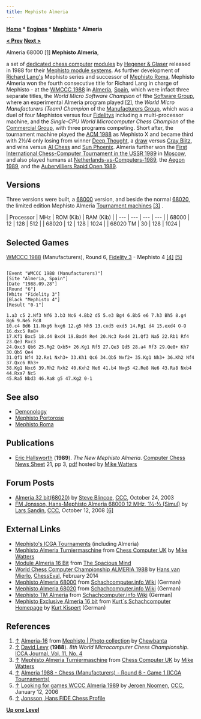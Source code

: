 ```yaml
---
title: Mephisto Almeria
---
```

**[Home](Home "Home") \* [Engines](Engines "Engines") \* [Mephisto](Mephisto "Mephisto") \* Almeria**


**[< Prev](Mephisto_Roma "Mephisto Roma") [Next >](Mephisto_Portorose "Mephisto Portorose")**



 [](https://www.flickr.com/photos/10261668@N05/859082106/in/album-72157600922171154/) Almeria 68000 <a id="cite-note-1" href="#cite-ref-1">[1]</a> 
**Mephisto Almeria**,  

a set of [dedicated chess computer](Dedicated_Chess_Computers "Dedicated Chess Computers") [modules](Module "Module") by [Hegener & Glaser](Hegener_%26_Glaser "Hegener & Glaser") released in 1988 for their [Mephisto module systems](Mephisto_Module_Systems "Mephisto Module Systems"). As further development of [Richard Lang's](Richard_Lang "Richard Lang") Mephisto series and successor of [Mephisto Roma](Mephisto_Roma "Mephisto Roma"), Mephisto Almeria won the fourth consecutive title for Richard Lang in charge of Mephisto - at the [WMCCC 1988](WMCCC_1988 "WMCCC 1988") in [Almería](https://en.wikipedia.org/wiki/Almer%C3%ADa), [Spain](https://en.wikipedia.org/wiki/Spain), which were infact three separate titles, the *World Micro Software Champion* of fthe [Software Group](WMCCC_1988#Software "WMCCC 1988"), where an experimental Almeria program played <a id="cite-note-2" href="#cite-ref-2">[2]</a>, the *World Micro Manufacturers (Team) Champion* of the [Manufacturers Group](WMCCC_1988#Manufacturers "WMCCC 1988"), which was a duel of four Mephistos versus four [Fidelitys](Fidelity "Fidelity") including a multi-processor machine, and the *Single-CPU World Microcomputer Chess Champion* of the [Commercial Group](WMCCC_1988#Commercial "WMCCC 1988"), with three programs competing. Short after, the tournament machine played the [ACM 1988](ACM_1988 "ACM 1988") as Mephisto X and became third with 2½/4 only losing from winner [Deep Thought](Deep_Thought "Deep Thought"), a [draw](ACM_1988#MephistoCrayBlitz "ACM 1988") versus [Cray Blitz](Cray_Blitz "Cray Blitz"), and wins versus [AI Chess](AI_Chess "AI Chess") and [Sun Phoenix](Phoenix "Phoenix"). Almeria further won the [First International Chess-Computer Tournament in the USSR 1989](First_International_Chess-Computer_Tournament_in_the_USSR_1989 "First International Chess-Computer Tournament in the USSR 1989") in [Moscow](https://en.wikipedia.org/wiki/Moscow), and also played humans at [Netherlands-vs-Computers-1989](Netherlands-vs-Computers-1989 "Netherlands-vs-Computers-1989"), the [Aegon 1989](Aegon_1989 "Aegon 1989"), and the [Aubervilliers Rapid Open 1989](Aubervilliers_Rapid_Open#1989 "Aubervilliers Rapid Open"). 



## Versions


Three versions were built, a [68000](68000 "68000") version, and beside the normal [68020](68020 "68020"), the limited edition Mephisto Almeria [Tournament machines](https://en.wikipedia.org/wiki/Mephisto_%28chess_computer%29#Tournament_machines) <a id="cite-note-3" href="#cite-ref-3">[3]</a> .





|  Processor
 |  MHz
 |  ROM (Kib)
 |  RAM (Kib)
 |
| --- | --- | --- | --- |
|  68000
 |  12
 |  128
 |  512
 |
|  68020
 |  12
 |  128
 |  1024
 |
|  68020 TM
 |  30
 |  128
 |  1024
 |


## Selected Games


[WMCCC 1988](WMCCC_1988 "WMCCC 1988") (Manufacturers), Round 6, [Fidelity 3](Fidelity "Fidelity") - Mephisto 4 <a id="cite-note-4" href="#cite-ref-4">[4]</a> <a id="cite-note-5" href="#cite-ref-5">[5]</a>




```

[Event "WMCCC 1988 (Manufacturers)"]
[Site "Almeria, Spain"]
[Date "1988.09.28"]
[Round "6"]
[White "Fidelity 3"]
[Black "Mephisto 4"]
[Result "0-1"]

1.a3 c5 2.Nf3 Nf6 3.b3 Nc6 4.Bb2 d5 5.e3 Bg4 6.Bb5 e6 7.h3 Bh5 8.g4 Bg6 9.Ne5 Rc8 
10.c4 Bd6 11.Nxg6 hxg6 12.g5 Nh5 13.cxd5 exd5 14.Rg1 d4 15.exd4 O-O 16.dxc5 Re8+ 
17.Kf1 Bxc5 18.d4 Bxd4 19.Bxd4 Re4 20.Nc3 Rxd4 21.Qf3 Na5 22.Rb1 Rf4 23.Qe3 Rxc3 
24.Qxc3 Qb6 25.Rg2 Qxb5+ 26.Kg1 Rf5 27.Qe3 Qd5 28.a4 Rf3 29.Qe8+ Kh7 30.Qb5 Qe4 
31.Qf1 Nf4 32.Re1 Nxh3+ 33.Kh1 Qc6 34.Qb5 Nxf2+ 35.Kg1 Nh3+ 36.Kh2 Nf4 37.Qxc6 Rh3+ 
38.Kg1 Nxc6 39.Rh2 Rxh2 40.Kxh2 Ne6 41.b4 Nxg5 42.Re8 Ne6 43.Ra8 Nxb4 44.Rxa7 Nc5 
45.Ra5 Nbd3 46.Ra8 g5 47.Kg2 0-1

```

## See also


* [Demonology](Category:Demonology "Category:Demonology")
* [Mephisto Portorose](Mephisto_Portorose "Mephisto Portorose")
* [Mephisto Roma](Mephisto_Roma "Mephisto Roma")


## Publications


* [Eric Hallsworth](Eric_Hallsworth "Eric Hallsworth") (**1989**). *The New Mephisto Almeria*. [Computer Chess News Sheet](Selective_Search "Selective Search") 21, pp 3, [pdf](http://www.chesscomputeruk.com/SS_21.pdf) hosted by [Mike Watters](Mike_Watters "Mike Watters")


## Forum Posts


* [Almeria 32 bit(68020)](https://www.stmintz.com/ccc/index.php?id=323455) by [Steve Blincoe](Steve_Blincoe "Steve Blincoe"), [CCC](CCC "CCC"), October 24, 2003
* [FM Jonsson, Hans-Mephisto Almeria 68000 12 MHz, 1½-½ (Simul)](http://www.talkchess.com/forum/viewtopic.php?t=24344) by [Lars Sandin](index.php?title=Lars_Sandin&action=edit&redlink=1 "Lars Sandin (page does not exist)"), [CCC](CCC "CCC"), October 12, 2008 <a id="cite-note-6" href="#cite-ref-6">[6]</a>


## External Links


* [Mephisto's ICGA Tournaments](https://www.game-ai-forum.org/icga-tournaments/program.php?id=202) (including Almeria)
* [Mephisto Almeria Turniermaschine](http://www.chesscomputeruk.com/html/mephisto_almeria_turniermaschi.html) from [Chess Computer UK](http://www.chesscomputeruk.com/index.html) by [Mike Watters](Mike_Watters "Mike Watters")
* [Module Almeria 16 Bit](http://www.spacious-mind.com/html/module_almeria_16_bit.html) from [The Spacious Mind](The_Spacious_Mind "The Spacious Mind")
* [World Chess Computer Championship ALMERIA 1988](http://chesseval.com/WorldChampion/Almeria1988.htm) by [Hans van Mierlo](index.php?title=Hans_van_Mierlo&action=edit&redlink=1 "Hans van Mierlo (page does not exist)"), [ChessEval](http://www.chesseval.com/index.html), February 2014
* [Mephisto Almeria 68000](http://www.schach-computer.info/wiki/index.php/Mephisto_Almeria_68000) from [Schachcomputer.info Wiki](http://www.schach-computer.info/wiki/index.php/Hauptseite_En) (German)
* [Mephisto Almeria 68020](http://www.schach-computer.info/wiki/index.php/Mephisto_Almeria_68020) from [Schachcomputer.info Wiki](http://www.schach-computer.info/wiki/index.php/Hauptseite_En) (German)
* [Mephisto TM Almeria](http://www.schach-computer.info/wiki/index.php/Mephisto_TM_Almeria) from [Schachcomputer.info Wiki](http://www.schach-computer.info/wiki/index.php/Hauptseite_En) (German)
* [Mephisto Exclusive Almeria 16 bit](http://www.schachcomputer.at/almeria.htm) from [Kurt´s Schachcomputer Homepage](http://www.schachcomputer.at/index.htm) by [Kurt Kispert](Kurt_Kispert "Kurt Kispert") (German)


## References


1. <a id="cite-ref-1" href="#cite-note-1">↑</a> [Almeria-16](https://www.flickr.com/photos/10261668@N05/859082106/in/album-72157600922171154/) from [Mephisto | Photo collection](http://www.flickr.com/photos/10261668@N05/sets/72157600922171154/) by [Chewbanta](Steve_Blincoe "Steve Blincoe")
2. <a id="cite-ref-2" href="#cite-note-2">↑</a>  [David Levy](David_Levy "David Levy") (**1988**). *8th World Microcomputer Chess Championship*. [ICCA Journal, Vol. 11, No. 4](ICGA_Journal#11_4 "ICGA Journal")
3. <a id="cite-ref-3" href="#cite-note-3">↑</a> [Mephisto Almeria Turniermaschine](http://www.chesscomputeruk.com/html/mephisto_almeria_turniermaschi.html) from [Chess Computer UK](http://www.chesscomputeruk.com/index.html) by [Mike Watters](Mike_Watters "Mike Watters")
4. <a id="cite-ref-4" href="#cite-note-4">↑</a> [Almeria 1988 - Chess (Manufacturers) - Round 6 - Game 1 (ICGA Tournaments)](http://www.grappa.univ-lille3.fr/icga/round.php?tournament=158&round=6&id=1)
5. <a id="cite-ref-5" href="#cite-note-5">↑</a> [Looking for games WCCC Almeria 1989](https://www.stmintz.com/ccc/index.php?id=478965) by [Jeroen Noomen](Jeroen_Noomen "Jeroen Noomen"), [CCC](CCC "CCC"), January 12, 2006
6. <a id="cite-ref-6" href="#cite-note-6">↑</a> [Jonsson, Hans FIDE Chess Profile](http://ratings.fide.com/card.phtml?event=1700820)

**[Up one Level](Mephisto "Mephisto")**







 

